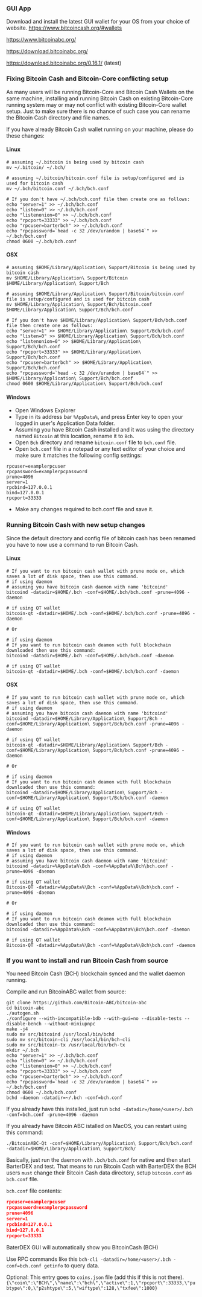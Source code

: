 ### GUI App
Download and install the latest GUI wallet for your OS from your choice of website.
https://www.bitcoincash.org/#wallets

https://www.bitcoinabc.org/

https://download.bitcoinabc.org/

https://download.bitcoinabc.org/0.16.1/ (latest)

### Fixing Bitcoin Cash and Bitcoin-Core conflicting setup

As many users will be running Bitcoin-Core and Bitcoin Cash Wallets on the same machine, installing and running Bitcoin Cash on existing Bitcoin-Core running system may or may not conflict with existing Bitcoin-Core wallet setup. Just to make sure there is no chance of such case you can rename the Bitcoin Cash directory and file names.

If you have already Bitcoin Cash wallet running on your machine, please do these changes:

#### Linux
```shell
# assuming ~/.bitcoin is being used by bitcoin cash
mv ~/.bitcoin/ ~/.bch/

# assuming ~/.bitcoin/bitcoin.conf file is setup/configured and is used for bitcoin cash
mv ~/.bch/bitcoin.conf ~/.bch/bch.conf

# If you don't have ~/.bch/bch.conf file then create one as follows:
echo "server=1" >> ~/.bch/bch.conf
echo "listen=0" >> ~/.bch/bch.conf
echo "listenonion=0" >> ~/.bch/bch.conf
echo "rpcport=33333" >> ~/.bch/bch.conf
echo "rpcuser=barterbch" >> ~/.bch/bch.conf
echo "rpcpassword=`head -c 32 /dev/urandom | base64`" >> ~/.bch/bch.conf
chmod 0600 ~/.bch/bch.conf
```

#### OSX
```shell
# assuming $HOME/Library/Application\ Support/Bitcoin is being used by bitcoin cash
mv $HOME/Library/Application\ Support/Bitcoin $HOME/Library/Application\ Support/Bch

# assuming $HOME/Library/Application\ Support/Bitcoin/bitcoin.conf file is setup/configured and is used for bitcoin cash
mv $HOME/Library/Application\ Support/Bch/bitcoin.conf $HOME/Library/Application\ Support/Bch/bch.conf

# If you don't have $HOME/Library/Application\ Support/Bch/bch.conf file then create one as follows:
echo "server=1" >> $HOME/Library/Application\ Support/Bch/bch.conf
echo "listen=0" >> $HOME/Library/Application\ Support/Bch/bch.conf
echo "listenonion=0" >> $HOME/Library/Application\ Support/Bch/bch.conf
echo "rpcport=33333" >> $HOME/Library/Application\ Support/Bch/bch.conf
echo "rpcuser=barterbch" >> $HOME/Library/Application\ Support/Bch/bch.conf
echo "rpcpassword=`head -c 32 /dev/urandom | base64`" >> $HOME/Library/Application\ Support/Bch/bch.conf
chmod 0600 $HOME/Library/Application\ Support/Bch/bch.conf
```

#### Windows
- Open Windows Explorer
- Type in its address bar `%AppData%`, and press Enter key to open your logged in user's Application Data folder.
- Assuming you have Bitcoin Cash installed and it was using the directory named `Bitcoin` at this location, rename it to `Bch`.
- Open `Bch` directory and rename `bitcoin.conf` file to `bch.conf` file.
- Open `bch.conf` file in a notepad or any text editor of your choice and make sure it matches the following config settings:

```shell
rpcuser=examplerpcuser
rpcpassword=examplerpcpassword
prune=4096
server=1
rpcbind=127.0.0.1
bind=127.0.0.1
rpcport=33333
```

- Make any changes required to bch.conf file and save it.


### Running Bitcoin Cash with new setup changes
Since the default directory and config file of bitcoin cash has been renamed you have to now use a command to run Bitcoin Cash.

#### Linux
```shell
# If you want to run bitcoin cash wallet with prune mode on, which saves a lot of disk space, then use this command.
# if using daemon
# assuming you have bitcoin cash daemon with name 'bitcoind'
bitcoind -datadir=$HOME/.bch -conf=$HOME/.bch/bch.conf -prune=4096 -daemon

# if using QT wallet
bitcoin-qt -datadir=$HOME/.bch -conf=$HOME/.bch/bch.conf -prune=4096 -daemon

# Or

# if using daemon
# If you want to run bitcoin cash deamon with full blockchain downloaded then use this command:
bitcoind -datadir=$HOME/.bch -conf=$HOME/.bch/bch.conf -daemon

# if using QT wallet
bitcoin-qt -datadir=$HOME/.bch -conf=$HOME/.bch/bch.conf -daemon
```

#### OSX
```shell
# If you want to run bitcoin cash wallet with prune mode on, which saves a lot of disk space, then use this command.
# if using daemon
# assuming you have bitcoin cash daemon with name 'bitcoind'
bitcoind -datadir=$HOME/Library/Application\ Support/Bch -conf=$HOME/Library/Application\ Support/Bch/bch.conf -prune=4096 -daemon

# if using QT wallet
bitcoin-qt -datadir=$HOME/Library/Application\ Support/Bch -conf=$HOME/Library/Application\ Support/Bch/bch.conf -prune=4096 -daemon

# Or

# if using daemon
# If you want to run bitcoin cash deamon with full blockchain downloaded then use this command:
bitcoind -datadir=$HOME/Library/Application\ Support/Bch -conf=$HOME/Library/Application\ Support/Bch/bch.conf -daemon

# if using QT wallet
bitcoin-qt -datadir=$HOME/Library/Application\ Support/Bch -conf=$HOME/Library/Application\ Support/Bch/bch.conf -daemon
```

#### Windows
```shell
# If you want to run bitcoin cash wallet with prune mode on, which saves a lot of disk space, then use this command.
# if using daemon
# assuming you have bitcoin cash daemon with name 'bitcoind'
bitcoind -datadir=%AppData%\Bch -conf=%AppData%\Bch\bch.conf -prune=4096 -daemon

# if using QT wallet
Bitcoin-QT -datadir=%AppData%\Bch -conf=%AppData%\Bch\bch.conf -prune=4096 -daemon

# Or

# if using daemon
# If you want to run bitcoin cash deamon with full blockchain downloaded then use this command:
bitcoind -datadir=%AppData%\Bch -conf=%AppData%\Bch\bch.conf -daemon

# if using QT wallet
Bitcoin-QT -datadir=%AppData%\Bch -conf=%AppData%\Bch\bch.conf -daemon
```

### If you want to install and run Bitcoin Cash from source

You need Bitcoin Cash (BCH) blockchain synced and the wallet daemon running.

Compile and run BitcoinABC wallet from source:

```shell
git clone https://github.com/Bitcoin-ABC/bitcoin-abc
cd bitcoin-abc
./autogen.sh
./configure --with-incompatible-bdb --with-gui=no --disable-tests --disable-bench --without-miniupnpc
make -j4
sudo mv src/bitcoind /usr/local/bin/bchd
sudo mv src/bitcoin-cli /usr/local/bin/bch-cli
sudo mv src/bitcoin-tx /usr/local/bin/bch-tx
mkdir ~/.bch
echo "server=1" >> ~/.bch/bch.conf
echo "listen=0" >> ~/.bch/bch.conf
echo "listenonion=0" >> ~/.bch/bch.conf
echo "rpcport=33333" >> ~/.bch/bch.conf
echo "rpcuser=barterbch" >> ~/.bch/bch.conf
echo "rpcpassword=`head -c 32 /dev/urandom | base64`" >> ~/.bch/bch.conf
chmod 0600 ~/.bch/bch.conf
bchd -daemon -datadir=~/.bch -conf=bch.conf
```

If you already have this installed, just run `bchd -datadir=/home/<user>/.bch -conf=bch.conf -prune=4096 -daemon`

If you already have Bitcoin ABC istalled on MacOS, you can restart using this command:
```shell
./BitcoinABC-Qt -conf=$HOME/Library/Application\ Support/Bch/bch.conf  -datadir=$HOME/Library/Application\ Support/Bch/
```

Basically, just run the daemon with `.bch/bch.conf` for native and then start BarterDEX and test. That means to run Bitcoin Cash with BarterDEX the BCH users `must` change their Bitcoin Cash data directory, setup `bitcoin.conf` as `bch.conf` file.

`bch.conf` file contents:
```JSON
rpcuser=examplerpcuser
rpcpassword=examplerpcpassword
prune=4096
server=1
rpcbind=127.0.0.1
bind=127.0.0.1
rpcport=33333
```

BaterDEX GUI will automatically show you BitcoinCash (BCH)

Use RPC commands like this `bch-cli -datadir=/home/<user>/.bch -conf=bch.conf getinfo` to query data.

Optional: This entry goes to `coins.json` file (add this if this is not there).
`{\"coin\":\"BCH\",\"name\":\"bch\",\"active\":1,\"rpcport\":33333,\"pubtype\":0,\"p2shtype\":5,\"wiftype\":128,\"txfee\":1000}`
